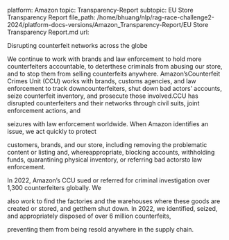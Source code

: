 platform: Amazon
topic: Transparency-Report
subtopic: EU Store Transparency Report
file_path: /home/bhuang/nlp/rag-race-challenge2-2024/platform-docs-versions/Amazon_Transparency-Report/EU Store Transparency Report.md
url: <EMPTY>





Disrupting counterfeit networks across the globe

We continue to work with brands and law enforcement to hold more counterfeiters accountable, to deterthese criminals from abusing our store, and to stop them from selling counterfeits anywhere. Amazon’sCounterfeit Crimes Unit (CCU) works with brands, customs agencies, and law enforcement to track downcounterfeiters, shut down bad actors’ accounts, seize counterfeit inventory, and prosecute those involved.CCU has disrupted counterfeiters and their networks through civil suits, joint enforcement actions, and

seizures with law enforcement worldwide. When Amazon identifies an issue, we act quickly to protect

customers, brands, and our store, including removing the problematic content or listing and, whereappropriate, blocking accounts, withholding funds, quarantining physical inventory, or referring bad actorsto law enforcement.

In 2022, Amazon’s CCU sued or referred for criminal investigation over 1,300 counterfeiters globally. We

also work to find the factories and the warehouses where these goods are created or stored, and getthem shut down. In 2022, we identified, seized, and appropriately disposed of over 6 million counterfeits,

preventing them from being resold anywhere in the supply chain.